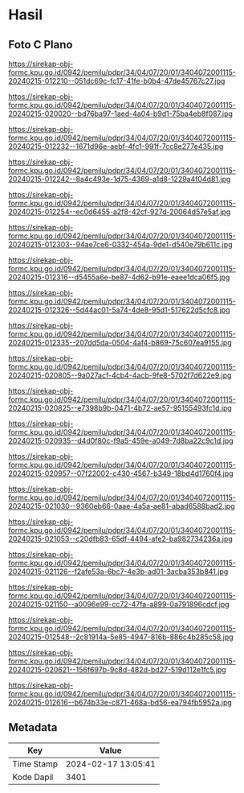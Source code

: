 # Hasil

## Foto C Plano

https://sirekap-obj-formc.kpu.go.id/0942/pemilu/pdpr/34/04/07/20/01/3404072001115-20240215-012210--051dc69c-fc17-41fe-b0b4-47de45767c27.jpg

https://sirekap-obj-formc.kpu.go.id/0942/pemilu/pdpr/34/04/07/20/01/3404072001115-20240215-020020--bd76ba97-1aed-4a04-b9d1-75ba4eb8f087.jpg

https://sirekap-obj-formc.kpu.go.id/0942/pemilu/pdpr/34/04/07/20/01/3404072001115-20240215-012232--1671d96e-aebf-4fc1-991f-7cc8e277e435.jpg

https://sirekap-obj-formc.kpu.go.id/0942/pemilu/pdpr/34/04/07/20/01/3404072001115-20240215-012242--8a4c493e-1d75-4369-a1d8-1229a4f04d81.jpg

https://sirekap-obj-formc.kpu.go.id/0942/pemilu/pdpr/34/04/07/20/01/3404072001115-20240215-012254--ec0d6455-a2f8-42cf-927d-20064d57e5af.jpg

https://sirekap-obj-formc.kpu.go.id/0942/pemilu/pdpr/34/04/07/20/01/3404072001115-20240215-012303--94ae7ce6-0332-454a-9de1-d540e79b611c.jpg

https://sirekap-obj-formc.kpu.go.id/0942/pemilu/pdpr/34/04/07/20/01/3404072001115-20240215-012316--d5455a6e-be87-4d62-b91e-eaee1dca06f5.jpg

https://sirekap-obj-formc.kpu.go.id/0942/pemilu/pdpr/34/04/07/20/01/3404072001115-20240215-012326--5d44ac01-5a74-4de8-95d1-517622d5cfc8.jpg

https://sirekap-obj-formc.kpu.go.id/0942/pemilu/pdpr/34/04/07/20/01/3404072001115-20240215-012335--207dd5da-0504-4af4-b869-75c607ea9155.jpg

https://sirekap-obj-formc.kpu.go.id/0942/pemilu/pdpr/34/04/07/20/01/3404072001115-20240215-020805--9a027acf-4cb4-4acb-9fe8-5702f7d622e9.jpg

https://sirekap-obj-formc.kpu.go.id/0942/pemilu/pdpr/34/04/07/20/01/3404072001115-20240215-020825--e7398b9b-0471-4b72-ae57-95155493fc1d.jpg

https://sirekap-obj-formc.kpu.go.id/0942/pemilu/pdpr/34/04/07/20/01/3404072001115-20240215-020935--d4d0f80c-f9a5-459e-a049-7d8ba22c9c1d.jpg

https://sirekap-obj-formc.kpu.go.id/0942/pemilu/pdpr/34/04/07/20/01/3404072001115-20240215-020957--07f22002-c430-4567-b349-18bd4d1760f4.jpg

https://sirekap-obj-formc.kpu.go.id/0942/pemilu/pdpr/34/04/07/20/01/3404072001115-20240215-021030--9360eb66-0aae-4a5a-ae81-abad6588bad2.jpg

https://sirekap-obj-formc.kpu.go.id/0942/pemilu/pdpr/34/04/07/20/01/3404072001115-20240215-021053--c20dfb83-65df-4494-afe2-ba982734236a.jpg

https://sirekap-obj-formc.kpu.go.id/0942/pemilu/pdpr/34/04/07/20/01/3404072001115-20240215-021126--f2afe53a-6bc7-4e3b-ad01-3acba353b841.jpg

https://sirekap-obj-formc.kpu.go.id/0942/pemilu/pdpr/34/04/07/20/01/3404072001115-20240215-021150--a0096e99-cc72-47fa-a899-0a791896cdcf.jpg

https://sirekap-obj-formc.kpu.go.id/0942/pemilu/pdpr/34/04/07/20/01/3404072001115-20240215-012548--2c81914a-5e85-4947-816b-886c4b285c58.jpg

https://sirekap-obj-formc.kpu.go.id/0942/pemilu/pdpr/34/04/07/20/01/3404072001115-20240215-020621--156f697b-9c8d-482d-bd27-519d112e1fc5.jpg

https://sirekap-obj-formc.kpu.go.id/0942/pemilu/pdpr/34/04/07/20/01/3404072001115-20240215-012616--b674b33e-c871-468a-bd56-ea794fb5952a.jpg


## Metadata

| Key        | Value               |
| ---------- | ------------------- |
| Time Stamp | 2024-02-17 13:05:41 |
| Kode Dapil | 3401                |



